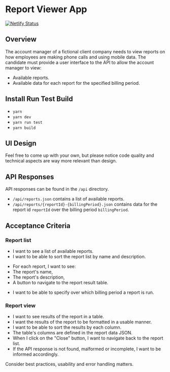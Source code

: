 # Report Viewer App

[![Netlify
Status](https://api.netlify.com/api/v1/badges/32d07a94-0683-4adc-bd13-47f48d291bf7/deploy-status)](https://app.netlify.com/sites/bill-report-viewer/deploys)

## Overview

The account manager of a fictional client company needs to view reports on how employees are making phone calls and
using mobile data. The candidate must provide a user interface to the API to allow the account manager to view:
- Available reports.
- Available data for each report for the specified billing period.

## Install Run Test Build
- `yarn`
- `yarn dev`
- `yarn run test`
- `yarn build`

## UI Design

Feel free to come up with your own, but please notice code quality and technical aspects are way more relevant than
design.

## API Responses

API responses can be found in the `/api` directory.
- `/api/reports.json` contains a list of available reports.
- `/api/reports/{reportId}-{billingPeriod}.json` contains data for the report id `reportId` over the billing period
`billingPeriod`.

## Acceptance Criteria

### Report list
- I want to see a list of available reports.
- I want to be able to sort the report list by name and description.
* For each report, I want to see:
* The report's name,
* The report's description,
* A button to navigate to the report result table.
- I want to be able to specify over which billing period a report is run.

### Report view
- I want to see results of the report in a table.
- I want the results of the report to be formatted in a usable manner.
- I want to be able to sort the results by each column.
- The table's columns are defined in the report data JSON.
- When I click on the "Close" button, I want to navigate back to the report list.
- If the API response is not found, malformed or incomplete, I want to be informed accordingly.

Consider best practices, usability and error handling matters.